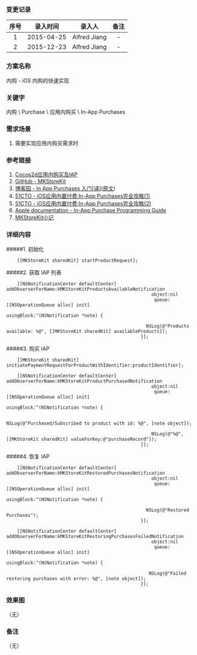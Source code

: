 ### 变更记录

| 序号 | 录入时间 | 录入人 | 备注 |
|:--------:|:--------:|:--------:|:--------:|
| 1 | 2015-04-25 | Alfred Jiang | - |
| 2 | 2015-12-23 | Alfred Jiang | - |

### 方案名称

内购 - iOS 内购的快速实现

### 关键字

内购 \ Purchase \ 应用内购买 \ In-App Purchases

### 需求场景

1. 需要实现应用内购买需求时

### 参考链接

1. [Cocos2d应用内购买及IAP](http://www.maiziedu.com/lesson/2202/)
2. [GitHub - MKStoreKit](https://github.com/MugunthKumar/MKStoreKit)
3. [博客园 - In App Purchases 入门[译]](http://www.cnblogs.com/zilongshanren/archive/2012/01/15/2190193.html)([原文](http://www.raywenderlich.com/21081/introduction-to-in-app-purchases-in-ios-6-tutorial))
4. [51CTO - iOS应用内置付费:In-App Purchases完全攻略(1)](http://mobile.51cto.com/hot-410061.htm)
5. [51CTO - iOS应用内置付费:In-App Purchases完全攻略(2)](http://mobile.51cto.com/hot-410061_1.htm)
6. [Apple documentation - In-App Purchase Programming Guide](https://developer.apple.com/library/ios/documentation/NetworkingInternet/Conceptual/StoreKitGuide/Introduction.html)
7. [MKStoreKit小记](http://www.99css.com/1296/)

### 详细内容

#####1. 初始化
```
    [[MKStoreKit sharedKit] startProductRequest];
```

#####2. 获取 IAP 列表

```
    [[NSNotificationCenter defaultCenter] addObserverForName:kMKStoreKitProductsAvailableNotification
                                                      object:nil
                                                       queue:[[NSOperationQueue alloc] init]
                                                  usingBlock:^(NSNotification *note) {

                                                    NSLog(@"Products available: %@", [[MKStoreKit sharedKit] availableProducts]);
                                                  }];
```

#####3. 购买 IAP

```
    [[MKStoreKit sharedKit] initiatePaymentRequestForProductWithIdentifier:productIdentifier];

    [[NSNotificationCenter defaultCenter] addObserverForName:kMKStoreKitProductPurchasedNotification
                                                      object:nil
                                                       queue:[[NSOperationQueue alloc] init]
                                                  usingBlock:^(NSNotification *note) {

                                                      NSLog(@"Purchased/Subscribed to product with id: %@", [note object]);

                                                      NSLog(@"%@", [[MKStoreKit sharedKit] valueForKey:@"purchaseRecord"]);
                                                  }];
```

#####4. 恢复 IAP
```
    [[NSNotificationCenter defaultCenter] addObserverForName:kMKStoreKitRestoredPurchasesNotification
                                                      object:nil
                                                       queue:[[NSOperationQueue alloc] init]
                                                  usingBlock:^(NSNotification *note) {

                                                    NSLog(@"Restored Purchases");
                                                  }];

    [[NSNotificationCenter defaultCenter] addObserverForName:kMKStoreKitRestoringPurchasesFailedNotification
                                                      object:nil
                                                       queue:[[NSOperationQueue alloc] init]
                                                  usingBlock:^(NSNotification *note) {

                                                     NSLog(@"Failed restoring purchases with error: %@", [note object]);
                                                  }];
```

### 效果图
（无）

### 备注
（无）